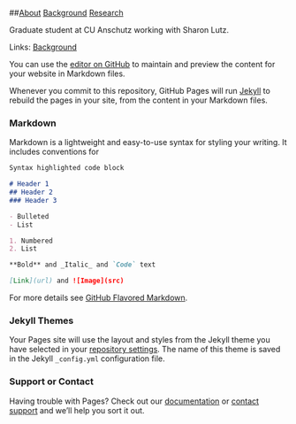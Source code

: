 ##[About](https://github.com/athwing/athwing.github.io/index.md)    [Background](https://github.com/athwing/athwing.github.io/background.md)    [Research](https://github.com/athwing/athwing.github.io/research.md)

Graduate student at CU Anschutz working with Sharon Lutz.

Links:
[Background](https://github.com/athwing/athwing.github.io/Background.md)

You can use the [editor on GitHub](https://github.com/athwing/athwing.github.io/edit/master/README.md) to maintain and preview the content for your website in Markdown files.

Whenever you commit to this repository, GitHub Pages will run [Jekyll](https://jekyllrb.com/) to rebuild the pages in your site, from the content in your Markdown files.

### Markdown

Markdown is a lightweight and easy-to-use syntax for styling your writing. It includes conventions for

```markdown
Syntax highlighted code block

# Header 1
## Header 2
### Header 3

- Bulleted
- List

1. Numbered
2. List

**Bold** and _Italic_ and `Code` text

[Link](url) and ![Image](src)
```

For more details see [GitHub Flavored Markdown](https://guides.github.com/features/mastering-markdown/).

### Jekyll Themes

Your Pages site will use the layout and styles from the Jekyll theme you have selected in your [repository settings](https://github.com/athwing/athwing.github.io/settings). The name of this theme is saved in the Jekyll `_config.yml` configuration file.

### Support or Contact

Having trouble with Pages? Check out our [documentation](https://help.github.com/categories/github-pages-basics/) or [contact support](https://github.com/contact) and we’ll help you sort it out.
